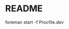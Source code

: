 # README

<!-- Run two servers at the same time -->

foreman start -f Procfile.dev

<!-- Controllers Generation -->
<!--
< rails generate controller api/v1/Recipes index create show destroy -j=false -y=false --skip-template-engine --no-helper  >



j=false which instructs Rails to skip generating associated JavaScript files.
-y=false which instructs Rails to skip generating associated stylesheet files.
--skip-template-engine, which instructs Rails to skip generating Rails view files, since React is handling your front-end needs.
--no-helper, which instructs Rails to skip generating a helper file for your controller. -->
